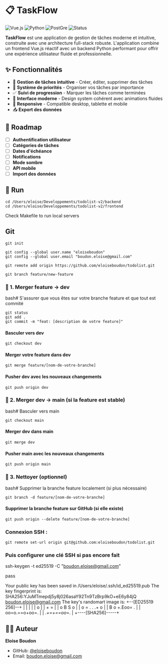 # 📋 TaskFlow

![Vue.js](https://img.shields.io/badge/Vue.js-4FC08D?style=for-the-badge&logo=vue.js&logoColor=white)
![Python](https://img.shields.io/badge/Python-3776AB?style=for-the-badge&logo=python&logoColor=white)
![PostGre](https://img.shields.io/badge/postgresql-4169e1?style=for-the-badge&logo=postgresql&logoColor=white)
![Status](https://img.shields.io/badge/Status-En%20développement-orange?style=for-the-badge)

**TaskFlow** est une application de gestion de tâches moderne et intuitive, construite avec une architecture full-stack robuste. L'application combine un frontend Vue.js réactif avec un backend Python performant pour offrir une expérience utilisateur fluide et professionnelle.

## ✨ Fonctionnalités

- 📝 **Gestion de tâches intuitive** - Créer, éditer, supprimer des tâches
- 🎯 **Système de priorités** - Organiser vos tâches par importance
- ✅ **Suivi de progression** - Marquer les tâches comme terminées
- 🎨 **Interface moderne** - Design system cohérent avec animations fluides
- 📱 **Responsive** - Compatible desktop, tablette et mobile
- 📤 **Export des données**

## 🔮 Roadmap

- [ ] **Authentification utilisateur**
- [ ] **Catégories de tâches**
- [ ] **Dates d'échéance**
- [ ] **Notifications**
- [ ] **Mode sombre**
- [ ] **API mobile**
- [ ] **Import des données**

## 🚀 Run
```
cd /Users/eloise/Developpements/todolist-v2/backend
cd /Users/eloise/Developpements/todolist-v2/frontend
```
Check Makefile to run local servers


## Git
```
git init

git config --global user.name "eloiseboudon"
git config --global user.email "boudon.eloise@gmail.com"

git remote add origin https://github.com/eloiseboudon/todolist.git

git branch feature/new-feature
```

### 🔄 1. Merger feature → dev
bash# S'assurer que vous êtes sur votre branche feature et que tout est commité
```
git status
git add .
git commit -m "feat: [description de votre feature]"
```
#### Basculer vers dev
```
git checkout dev
```

#### Merger votre feature dans dev
```
git merge feature/[nom-de-votre-branche]
```

#### Pusher dev avec les nouveaux changements
```
git push origin dev
```

### 🚀 2. Merger dev → main (si la feature est stable)
bash# Basculer vers main
```
git checkout main
```

#### Merger dev dans main
```
git merge dev
```

#### Pusher main avec les nouveaux changements
```
git push origin main
```

### 🧹 3. Nettoyer (optionnel)
bash# Supprimer la branche feature localement (si plus nécessaire)
```
git branch -d feature/[nom-de-votre-branche]
```

#### Supprimer la branche feature sur GitHub (si elle existe)
```
git push origin --delete feature/[nom-de-votre-branche]
```

### Connexion SSH :
```
git remote set-url origin git@github.com:eloiseboudon/todolist.git
```

### Puis configurer une clé SSH si pas encore fait
ssh-keygen -t ed25519 -C "boudon.eloise@gmail.com"

pass

Your public key has been saved in /Users/eloise/.ssh/id_ed25519.pub
The key fingerprint is:
SHA256:YJuMTmepdj5y8j026asaY92Tn9TzBrp9kO+eE6y84jQ boudon.eloise@gmail.com
The key's randomart image is:
+--[ED25519 256]--+
|                 |
|                 |
|      o          |
|     + =         |
|    o B S    o   |
|   o = . . .+ o  |
|    B o +.Eoo= . |
|   oo=o.==o+oo=. |
|    .*+=+==oo*=. |
+----[SHA256]-----+




## 👩‍💻 Auteur

**Eloise Boudon**
- GitHub: [@eloiseboudon](https://github.com/eloiseboudon)
- Email: boudon.eloise@gmail.com